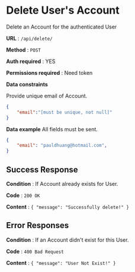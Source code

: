 # Delete User's Account

Delete an Account for the authenticated User

**URL** : `/api/delete/`

**Method** : `POST`

**Auth required** : YES

**Permissions required** : Need token

**Data constraints**

Provide unique email of Account.

```json
{
    "email":"[must be unique, not null]"
}
```

**Data example** All fields must be sent.

```json
{
    "email": "pauldhuang@hotmail.com",
}
```

## Success Response

**Condition** : If Account already exists for User.

**Code** : `200 OK`

**Content** : `{
    "message": "Successfully delete!"
}`


## Error Responses

**Condition** : If an Account didn't exist for this User.

**Code** : `400 Bad Request`

**Content** : `{
    "message": "User Not Exist!"
}`
